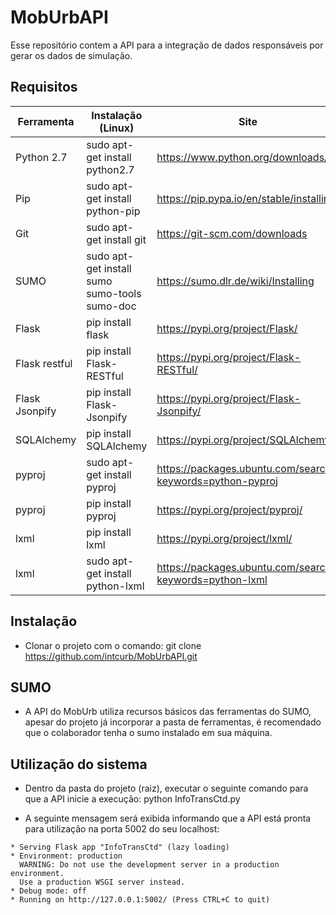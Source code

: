 # MobUrbAPI
Esse repositório contem a API para a integração de dados responsáveis por gerar os dados de simulação.

## Requisitos

|Ferramenta|Instalação (Linux)|Site|
|-------------------|---------------------------|-------------------------------------------------|
|Python 2.7|sudo apt-get install python2.7|https://www.python.org/downloads/ |
|Pip|sudo apt-get install python-pip|https://pip.pypa.io/en/stable/installing/ |
|Git|sudo apt-get install git|https://git-scm.com/downloads |
|SUMO|sudo apt-get install sumo sumo-tools sumo-doc|https://sumo.dlr.de/wiki/Installing |
|Flask|pip install flask|https://pypi.org/project/Flask/ |
|Flask restful|pip install Flask-RESTful|https://pypi.org/project/Flask-RESTful/ |
|Flask Jsonpify|pip install Flask-Jsonpify|https://pypi.org/project/Flask-Jsonpify/ |
|SQLAlchemy|pip install SQLAlchemy|https://pypi.org/project/SQLAlchemy/ |
|pyproj|sudo apt-get install pyproj|https://packages.ubuntu.com/search?keywords=python-pyproj |
|pyproj|pip install pyproj|https://pypi.org/project/pyproj/ |
|lxml|pip install lxml|https://pypi.org/project/lxml/ |
|lxml|sudo apt-get install python-lxml|https://packages.ubuntu.com/search?keywords=python-lxml |

## Instalação

 - Clonar o projeto com o comando: git clone https://github.com/intcurb/MobUrbAPI.git
 
## SUMO
 - A API do MobUrb utiliza recursos básicos das ferramentas do SUMO, apesar do projeto já incorporar a pasta de ferramentas, é recomendado que o colaborador tenha o sumo instalado em sua máquina.

## Utilização do sistema
 - Dentro da pasta do projeto (raiz), executar o seguinte comando para que a API inicie a execução: python InfoTransCtd.py
 
 - A seguinte mensagem será exibida informando que a API está pronta para utilização na porta 5002 do seu localhost:
 
 ```
 * Serving Flask app "InfoTransCtd" (lazy loading)
 * Environment: production
   WARNING: Do not use the development server in a production environment.
   Use a production WSGI server instead.
 * Debug mode: off
 * Running on http://127.0.0.1:5002/ (Press CTRL+C to quit)
 ```
